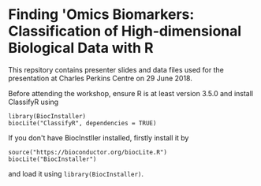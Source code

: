 # Finding 'Omics Biomarkers: Classification of High-dimensional Biological Data with R

This repsitory contains presenter slides and data files used for the presentation at Charles Perkins Centre on 29 June 2018.

Before attending the workshop, ensure R is at least version 3.5.0 and  install ClassifyR using

```
library(BiocInstaller)
biocLite("ClassifyR", dependencies = TRUE)
```

If you don't have BiocInstller installed, firstly install it by

```
source("https://bioconductor.org/biocLite.R")
biocLite("BiocInstaller")
```

and load it using `library(BiocInstaller)`.

